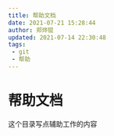 ```yaml
---
title: 帮助文档
date: 2021-07-21 15:28:44
author: 郑烨锟
updated: 2021-07-14 22:30:48
tags: 	
 - git
 - 帮助
---
```

# 帮助文档

  这个目录写点辅助工作的内容

